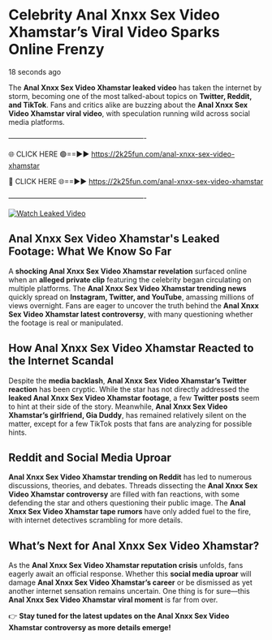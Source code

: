 # Celebrity Anal Xnxx Sex Video Xhamstar’s Viral Video Sparks Online Frenzy

18 seconds ago

The **Anal Xnxx Sex Video Xhamstar leaked video** has taken the internet by storm, becoming one of the most talked-about topics on **Twitter, Reddit, and TikTok**. Fans and critics alike are buzzing about the **Anal Xnxx Sex Video Xhamstar viral video**, with speculation running wild across social media platforms.

———————————————————-

🌐 CLICK HERE 🟢==►► https://2k25fun.com/anal-xnxx-sex-video-xhamstar

🔴 CLICK HERE 🌐==►► https://2k25fun.com/anal-xnxx-sex-video-xhamstar

———————————————————-

[![Watch Leaked Video](https://miro.medium.com/v2/resize:fit:828/format:webp/1*cilzJN44JGOrTw9NJCrNHA.gif "Watch Leaked Video")](https://2k25fun.com/anal-xnxx-sex-video-xhamstar)

## **Anal Xnxx Sex Video Xhamstar's Leaked Footage: What We Know So Far**  
A **shocking Anal Xnxx Sex Video Xhamstar revelation** surfaced online when an **alleged private clip** featuring the celebrity began circulating on multiple platforms. The **Anal Xnxx Sex Video Xhamstar trending news** quickly spread on **Instagram, Twitter, and YouTube**, amassing millions of views overnight. Fans are eager to uncover the truth behind the **Anal Xnxx Sex Video Xhamstar latest controversy**, with many questioning whether the footage is real or manipulated.  

## **How Anal Xnxx Sex Video Xhamstar Reacted to the Internet Scandal**  
Despite the **media backlash**, **Anal Xnxx Sex Video Xhamstar’s Twitter reaction** has been cryptic. While the star has not directly addressed the **leaked Anal Xnxx Sex Video Xhamstar footage**, a few **Twitter posts** seem to hint at their side of the story. Meanwhile, **Anal Xnxx Sex Video Xhamstar’s girlfriend, Gia Duddy**, has remained relatively silent on the matter, except for a few TikTok posts that fans are analyzing for possible hints.  

## **Reddit and Social Media Uproar**  
**Anal Xnxx Sex Video Xhamstar trending on Reddit** has led to numerous discussions, theories, and debates. Threads dissecting the **Anal Xnxx Sex Video Xhamstar controversy** are filled with fan reactions, with some defending the star and others questioning their public image. The **Anal Xnxx Sex Video Xhamstar tape rumors** have only added fuel to the fire, with internet detectives scrambling for more details.  

## **What’s Next for Anal Xnxx Sex Video Xhamstar?**  
As the **Anal Xnxx Sex Video Xhamstar reputation crisis** unfolds, fans eagerly await an official response. Whether this **social media uproar** will damage **Anal Xnxx Sex Video Xhamstar’s career** or be dismissed as yet another internet sensation remains uncertain. One thing is for sure—this **Anal Xnxx Sex Video Xhamstar viral moment** is far from over.  

👉 **Stay tuned for the latest updates on the Anal Xnxx Sex Video Xhamstar controversy as more details emerge!**  
